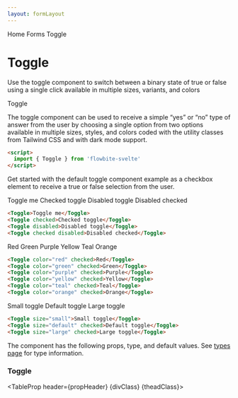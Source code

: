 ```yaml
---
layout: formLayout
---
```


<script>
  import Htwo from '../utils/Htwo.svelte'
  import ExampleDiv from '../utils/ExampleDiv.svelte'
  import GitHubSource from '../utils/GitHubSource.svelte'
  import CompoDescription from '../utils/CompoDescription.svelte'
  import TableProp from '../utils/TableProp.svelte'
  import TableDefaultRow from '../utils/TableDefaultRow.svelte'
  import { onMount } from 'svelte';
  import { Toggle, Breadcrumb, BreadcrumbItem } from "$lib/index"
  import { AtSymbol , Mail , Home} from 'svelte-heros'
  import componentProps from '../props/Toggle.json'
  import componentProps1 from '../props/Radio.json'
  let items = componentProps.props
  let items1 = componentProps1.props.filter(x=>['color', 'inline'].includes(x[0]))

  let propHeader = ['Name', 'Type', 'Default']

  let divClass='w-full relative overflow-x-auto shadow-md sm:rounded-lg py-4'
  let theadClass ='text-xs text-gray-700 uppercase bg-gray-50 dark:bg-gray-700 dark:text-white'
</script>

<Breadcrumb>
  <BreadcrumbItem href="/" icon={Home} variation="solid">Home</BreadcrumbItem>
  <BreadcrumbItem href="/forms">Forms</BreadcrumbItem>
  <BreadcrumbItem>Toggle</BreadcrumbItem>
</Breadcrumb>

<h1 class="text-3xl w-full dark:text-white pt-8 pb-4">Toggle</h1>

<CompoDescription>Use the toggle component to switch between a binary state of true or false using a single click available in multiple sizes, variants, and colors</CompoDescription>

<ExampleDiv>
<GitHubSource href="forms/Toggle.svelte">Toggle</GitHubSource>
</ExampleDiv>

The toggle component can be used to receive a simple “yes” or “no” type of answer from the user by choosing a single option from two options available in multiple sizes, styles, and colors coded with the utility classes from Tailwind CSS and with dark mode support.

<Htwo label="Setup" />

```html
<script>
  import { Toggle } from 'flowbite-svelte'
</script>
```

<Htwo label="Toggle examples" />

Get started with the default toggle component example as a checkbox element to receive a true or false selection from the user.

<ExampleDiv class="flex flex-col gap-2">
  <Toggle>Toggle me</Toggle>
  <Toggle checked={true}>Checked toggle</Toggle>
  <Toggle disabled>Disabled toggle</Toggle>
  <Toggle checked disabled>Disabled checked</Toggle>
</ExampleDiv>

```html
<Toggle>Toggle me</Toggle>
<Toggle checked>Checked toggle</Toggle>
<Toggle disabled>Disabled toggle</Toggle>
<Toggle checked disabled>Disabled checked</Toggle>
```

<Htwo label="Colors" />

<ExampleDiv class="flex justify-between">
  <Toggle color="red" checked>Red</Toggle>
  <Toggle color="green" checked>Green</Toggle>
  <Toggle color="purple" checked>Purple</Toggle>
  <Toggle color="yellow" checked>Yellow</Toggle>
  <Toggle color="teal" checked>Teal</Toggle>
  <Toggle color="orange" checked>Orange</Toggle>
</ExampleDiv>

```html
<Toggle color="red" checked>Red</Toggle>
<Toggle color="green" checked>Green</Toggle>
<Toggle color="purple" checked>Purple</Toggle>
<Toggle color="yellow" checked>Yellow</Toggle>
<Toggle color="teal" checked>Teal</Toggle>
<Toggle color="orange" checked>Orange</Toggle>
```

<Htwo label="Sizes" />

<ExampleDiv class="flex flex-col gap-2">
  <Toggle size="small">Small toggle</Toggle>
  <Toggle size="default" checked>Default toggle</Toggle>
  <Toggle size="large" checked>Large toggle</Toggle>
</ExampleDiv>

```html
<Toggle size="small">Small toggle</Toggle>
<Toggle size="default" checked>Default toggle</Toggle>
<Toggle size="large" checked>Large toggle</Toggle>
```

<Htwo label="Props" />

The component has the following props, type, and default values. See <a href="/pages/types">types page</a> for type information.

<h3>Toggle</h3>

<TableProp header={propHeader} {divClass} {theadClass}>
  <TableDefaultRow items={items.concat(items1)} rowState='hover' />
</TableProp>
